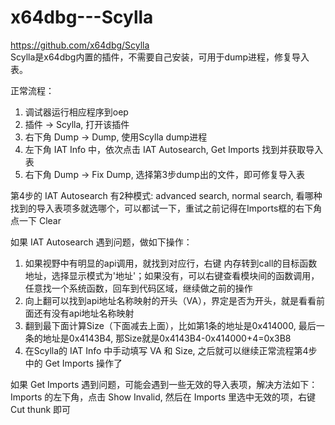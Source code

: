 # x64dbg---Scylla

https://github.com/x64dbg/Scylla  
Scylla是x64dbg内置的插件，不需要自己安装，可用于dump进程，修复导入表。  

正常流程：  
1. 调试器运行相应程序到oep
2. 插件 -> Scylla, 打开该插件
3. 右下角 Dump -> Dump, 使用Scylla dump进程
4. 左下角 IAT Info 中，依次点击 IAT Autosearch, Get Imports 找到并获取导入表
5. 右下角 Dump -> Fix Dump, 选择第3步dump出的文件，即可修复导入表

第4步的 IAT Autosearch 有2种模式: advanced search, normal search, 看哪种找到的导入表项多就选哪个，可以都试一下，重试之前记得在Imports框的右下角点一下 Clear  

如果 IAT Autosearch 遇到问题，做如下操作：  
1. 如果视野中有明显的api调用，就找到对应行，右键 内存转到call的目标函数地址，选择显示模式为'地址'；如果没有，可以右键查看模块间的函数调用，任意找一个系统函数，回车到代码区域，继续做之前的操作
2. 向上翻可以找到api地址名称映射的开头（VA），界定是否为开头，就是看看前面还有没有api地址名称映射
3. 翻到最下面计算Size（下面减去上面），比如第1条的地址是0x414000, 最后一条的地址是0x4143B4, 那Size就是0x4143B4-0x414000+4=0x3B8
4. 在Scylla的 IAT Info 中手动填写 VA 和 Size, 之后就可以继续正常流程第4步中的 Get Imports 操作了

如果 Get Imports 遇到问题，可能会遇到一些无效的导入表项，解决方法如下：  
Imports 的左下角，点击 Show Invalid, 然后在 Imports 里选中无效的项，右键 Cut thunk 即可  
